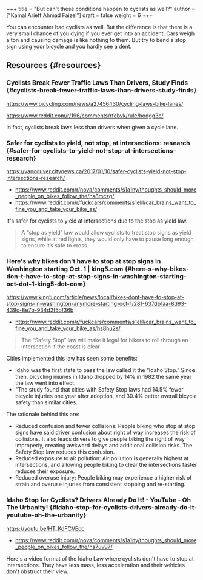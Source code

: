 +++
title = "But can't these conditions happen to cyclists as well?"
author = ["Kamal Arieff Ahmad Faizel"]
draft = false
weight = 6
+++

You can encounter bad cyclists as well. But the difference is that there is a very small chance of you dying if you ever get into an accident. Cars weigh a ton and causing damage is like nothing to them. But try to bend a stop sign using your bicycle and you hardly see a dent.


## Resources {#resources}


### Cyclists Break Fewer Traffic Laws Than Drivers, Study Finds {#cyclists-break-fewer-traffic-laws-than-drivers-study-finds}

<https://www.bicycling.com/news/a27456430/cycling-laws-bike-lanes/>

<https://www.reddit.com/r/196/comments/rfcbvk/rule/hodgg3c/>

In fact, cyclists break laws less than drivers when given a cycle lane.


### Safer for cyclists to yield, not stop, at intersections: research {#safer-for-cyclists-to-yield-not-stop-at-intersections-research}

<https://vancouver.citynews.ca/2017/01/10/safer-cyclists-yield-not-stop-intersections-research/>

-   <https://www.reddit.com/r/nova/comments/s1a1ny/thoughts_should_more_people_on_bikes_follow_the/hs8mczg/>
-   <https://www.reddit.com/r/fuckcars/comments/s1elil/car_brains_want_to_fine_you_and_take_your_bike_as/>

It's safer for cyclists to yield at intersections due to the stop as yield law.

> A “stop as yield” law would allow cyclists to treat stop signs as yield signs, while at red lights, they would only have to pause long enough to ensure it’s safe to cross.


### Here's why bikes don't have to stop at stop signs in Washington starting Oct. 1 | king5.com {#here-s-why-bikes-don-t-have-to-stop-at-stop-signs-in-washington-starting-oct-dot-1-king5-dot-com}

<https://www.king5.com/article/news/local/bikes-dont-have-to-stop-at-stop-signs-in-washington-anymore-starting-oct-1/281-637db1aa-8d93-439c-8e7b-934d2f5bf36b>

-   <https://www.reddit.com/r/fuckcars/comments/s1elil/car_brains_want_to_fine_you_and_take_your_bike_as/hs8hu2s/>

> The “Safety Stop” law will make it legal for bikers to roll through an intersection if the coast is clear

Cities implemented this law has seen some benefits:

-   Idaho was the first state to pass the law called it the “Idaho Stop.” Since then, bicycling injuries in Idaho dropped by 14% in 1982 the same year the law went into effect.
-   "The study found that cities with Safety Stop laws had 14.5% fewer bicycle injuries one year after adoption, and 30.4% better overall bicycle safety than similar cities.

The rationale behind this are:

-   Reduced confusion and fewer collisions: People biking who stop at stop signs have said driver confusion about right of way increases the risk of collisions. It also leads drivers to give people biking the right of way improperly, creating awkward delays and additional collision risks. The Safety Stop law reduces this confusion.
-   Reduced exposure to air pollution: Air pollution is generally highest at intersections, and allowing people biking to clear the intersections faster reduces their exposure.
-   Reduced overuse injury: People biking may experience a higher risk of strain and overuse injuries from consistent stopping and re-starting.


### Idaho Stop for Cyclists? Drivers Already Do It! - YouTube - Oh The Urbanity! {#idaho-stop-for-cyclists-drivers-already-do-it-youtube-oh-the-urbanity}

<https://youtu.be/HT_KdFCVEdc>

-   <https://www.reddit.com/r/nova/comments/s1a1ny/thoughts_should_more_people_on_bikes_follow_the/hs7uv97/>

Here's a video format of the Idaho Law where cyclists don't have to stop at intersections. They have less mass, less acceleration and their vehicles don't obstruct their view.
